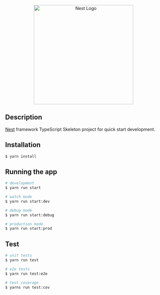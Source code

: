 <p align="center">
  <a href="http://nestjs.com/" target="blank"><img src="https://nestjs.com/img/logo_text.svg" width="320" alt="Nest Logo" /></a>
</p>

## Description

[Nest](https://github.com/nestjs/nest) framework TypeScript Skeleton project for quick start development.

## Installation

```bash
$ yarn install
```

## Running the app

```bash
# development
$ yarn run start

# watch mode
$ yarn run start:dev

# debug mode
$ yarn run start:debug

# production mode
$ yarn run start:prod
```

## Test

```bash
# unit tests
$ yarn run test

# e2e tests
$ yarn run test:e2e

# test coverage
$ yarns run test:cov
```
